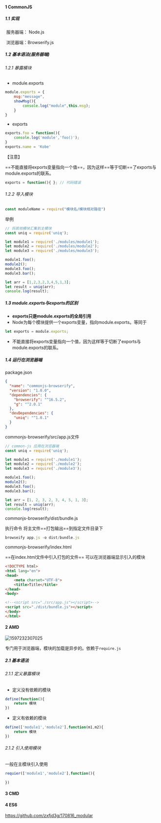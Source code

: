 #### 1 CommonJS

##### 1.1 实现

​	服务器端： Node.js

​	浏览器端：Browserify.js

##### 1.2 基本语法(服务器端)

###### 1.2.1 暴露模块

- module.exports

```js
module.exports = {
    msg:"message",
    showMsg(){
        console.log("module",this.msg);
    }
}
```

- exports

```js
exports.foo = function(){
    console.log('module','foo()');
}
exports.name = 'Kobe'
```

【注意】

==不能直接将exports变量指向一个值==，因为这样==等于切断==了exports与module.exports的联系。

```js
exports = function(){ }; // 代码错误
```

###### 1.2.2 导入模块

```js
const moduleName = require("模块名/模块相对路径")
```

举例

```js
// 将其他模块汇集到主模块
const uniq = require('uniq');

let module1 = require('./modules/module1');
let module2 = require('./modules/module2');
let module3 = require('./modules/module3');

module1.foo();
module2();
module3.foo();
module3.bar();

let arr = [1,2,3,2,3,4,5,1,3];
let result = uniq(arr);
console.log(result);
```

##### 1.3 module.exports与exports的区别

- **exports只是module.exports的全局引用** 
- Node为每个模块提供一个exports变量，指向module.exports。等同于

```js
let exports = module.exports;
```

- 不能直接将exports变量指向一个值，因为这样等于切断了exports与module.exports的联系。 

##### 1.4 运行在浏览器端

package.json

```json
{
  "name": "commonjs-browserify",
  "version": "1.0.0",
  "dependencies": {
    "browserify": "^16.5.2",
    "g": "^2.0.1"
  },
  "devDependencies": {
    "uniq": "^1.0.1"
  }
}

```

commonjs-browserify/src/app.js文件

```js
// common-js 应用在浏览器端
const uniq = require('uniq');

let module1 = require('./module1');
let module2 = require('./module2');
let module3 = require('./module3');

module1.foo();
module2();
module3.foo();
module3.bar();

let arr = [1, 2, 3, 2, 3, 4, 5, 1, 3];
let result = uniq(arr);
console.log(result);
```

commonjs-browserify/dist/bundle.js

执行命令 将主文件==打包输出==到指定文件目录下

```js
browseify app.js -o dist/bundle.js
```

commonjs-browserify/index.html

==在index.html文件中引入打包的文件== 可以在浏览器端显示引入的模块

```html
<!DOCTYPE html>
<html lang="en">
<head>
    <meta charset="UTF-8">
    <title>Title</title>
</head>
<body>

<!--<script src="./src/app.js"></script>-->
<script src="./dist/bundle.js"></script>
</body>
</html>
```



#### 2 AMD

![1597232307025](C:\Users\ADMINI~1\AppData\Local\Temp\1597232307025.png)

专门用于浏览器端，模块的加载是异步的。依赖于`require.js`

##### 2.1 基本语法

###### 2.1.1 定义暴露模块

- 定义没有依赖的模块

```js
define(function(){
    return 模块
})
```

- 定义有依赖的模块

```js
define(['module1','module2'],function(m1,m2){
    return 模块
})
```



###### 2.1.2 引入使用模块

一般在主模块引入使用

```js
requier(['module1','module2'],function(){
    
})
```





#### 3 CMD    



#### 4 ES6

https://github.com/zxfjd3g/170816_modular







